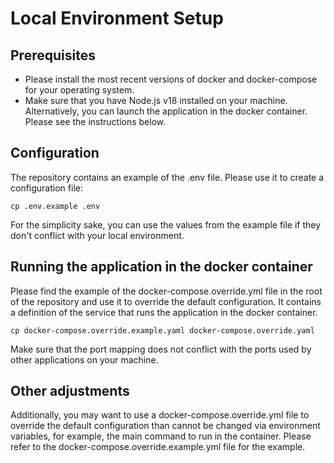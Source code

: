 # Local Environment Setup

## Prerequisites

- Please install the most recent versions of docker and docker-compose for your
  operating system.
- Make sure that you have Node.js v18 installed on your machine. Alternatively, you can
  launch the application in the docker container. Please see the instructions below.

## Configuration

The repository contains an example of the .env file. Please use it to create a
configuration file:

```shell
cp .env.example .env
```

For the simplicity sake, you can use the values from the example file if they don't
conflict with your local environment.

## Running the application in the docker container

Please find the example of the docker-compose.override.yml file in the root of the
repository and use it to override the default configuration. It contains a definition of
the service that runs the application in the docker container.

```shell
cp docker-compose.override.example.yaml docker-compose.override.yaml
```

Make sure that the port mapping does not conflict with the ports used by other
applications on your machine.

## Other adjustments

Additionally, you may want to use a docker-compose.override.yml file to override the
default configuration than cannot be changed via environment variables, for example, the
main command to run in the container. Please refer to the
docker-compose.override.example.yml file for the example.
